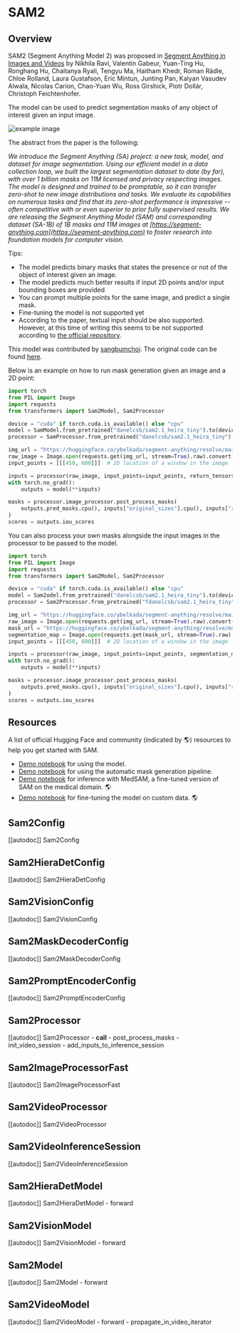 <!--Copyright 2024 The HuggingFace Team. All rights reserved.

Licensed under the Apache License, Version 2.0 (the "License"); you may not use this file except in compliance with
the License. You may obtain a copy of the License at

http://www.apache.org/licenses/LICENSE-2.0

Unless required by applicable law or agreed to in writing, software distributed under the License is distributed on
an "AS IS" BASIS, WITHOUT WARRANTIES OR CONDITIONS OF ANY KIND, either express or implied. See the License for the
specific language governing permissions and limitations under the License.

⚠️ Note that this file is in Markdown but contain specific syntax for our doc-builder (similar to MDX) that may not be
rendered properly in your Markdown viewer.

-->

# SAM2

## Overview

SAM2 (Segment Anything Model 2) was proposed in [Segment Anything in Images and Videos](https://scontent-ssn1-1.xx.fbcdn.net/v/t39.2365-6/453323338_287900751050452_6064535069828837026_n.pdf?_nc_cat=107&ccb=1-7&_nc_sid=3c67a6&_nc_ohc=TnvI-AaGawoQ7kNvgEl0dlN&_nc_ht=scontent-ssn1-1.xx&gid=AX-dMq559vcArFkUSUxhQLn&oh=00_AYD10LO4L0BLTWS7vaKw_fnxjCb8G4q2cGjlCf1EDcfShQ&oe=66ADE939) by Nikhila Ravi, Valentin Gabeur, Yuan-Ting Hu, Ronghang Hu, Chaitanya Ryali, Tengyu Ma, Haitham Khedr, Roman Rädle, Chloe Rolland, Laura Gustafson, Eric Mintun, Junting Pan, Kalyan Vasudev Alwala, Nicolas Carion, Chao-Yuan Wu, Ross Girshick, Piotr Dollár, Christoph Feichtenhofer.

The model can be used to predict segmentation masks of any object of interest given an input image.

![example image](https://huggingface.co/datasets/huggingface/documentation-images/resolve/main/transformers/model_doc/sam-output.png)

The abstract from the paper is the following:

*We introduce the Segment Anything (SA) project: a new task, model, and dataset for image segmentation. Using our efficient model in a data collection loop, we built the largest segmentation dataset to date (by far), with over 1 billion masks on 11M licensed and privacy respecting images. The model is designed and trained to be promptable, so it can transfer zero-shot to new image distributions and tasks. We evaluate its capabilities on numerous tasks and find that its zero-shot performance is impressive -- often competitive with or even superior to prior fully supervised results. We are releasing the Segment Anything Model (SAM) and corresponding dataset (SA-1B) of 1B masks and 11M images at [https://segment-anything.com](https://segment-anything.com) to foster research into foundation models for computer vision.*

Tips:

- The model predicts binary masks that states the presence or not of the object of interest given an image.
- The model predicts much better results if input 2D points and/or input bounding boxes are provided
- You can prompt multiple points for the same image, and predict a single mask.
- Fine-tuning the model is not supported yet
- According to the paper, textual input should be also supported. However, at this time of writing this seems to be not supported according to [the official repository](https://github.com/facebookresearch/segment-anything/issues/4#issuecomment-1497626844).


This model was contributed by [sangbumchoi](https://github.com/SangbumChoi).
The original code can be found [here](https://github.com/facebookresearch/sam2/tree/main).

Below is an example on how to run mask generation given an image and a 2D point:

```python
import torch
from PIL import Image
import requests
from transformers import Sam2Model, Sam2Processor

device = "cuda" if torch.cuda.is_available() else "cpu"
model = SamModel.from_pretrained("danelcsb/sam2.1_heira_tiny").to(device)
processor = SamProcessor.from_pretrained("danelcsb/sam2.1_heira_tiny")

img_url = "https://huggingface.co/ybelkada/segment-anything/resolve/main/assets/car.png"
raw_image = Image.open(requests.get(img_url, stream=True).raw).convert("RGB")
input_points = [[[450, 600]]]  # 2D location of a window in the image

inputs = processor(raw_image, input_points=input_points, return_tensors="pt").to(device)
with torch.no_grad():
    outputs = model(**inputs)

masks = processor.image_processor.post_process_masks(
    outputs.pred_masks.cpu(), inputs["original_sizes"].cpu(), inputs["reshaped_input_sizes"].cpu()
)
scores = outputs.iou_scores
```

You can also process your own masks alongside the input images in the processor to be passed to the model.

```python
import torch
from PIL import Image
import requests
from transformers import Sam2Model, Sam2Processor

device = "cuda" if torch.cuda.is_available() else "cpu"
model = Sam2odel.from_pretrained("danelcsb/sam2.1_heira_tiny").to(device)
processor = Sam2Processor.from_pretrained("fdanelcsb/sam2.1_heira_tiny")

img_url = "https://huggingface.co/ybelkada/segment-anything/resolve/main/assets/car.png"
raw_image = Image.open(requests.get(img_url, stream=True).raw).convert("RGB")
mask_url = "https://huggingface.co/ybelkada/segment-anything/resolve/main/assets/car.png"
segmentation_map = Image.open(requests.get(mask_url, stream=True).raw).convert("1")
input_points = [[[450, 600]]]  # 2D location of a window in the image

inputs = processor(raw_image, input_points=input_points, segmentation_maps=segmentation_map, return_tensors="pt").to(device)
with torch.no_grad():
    outputs = model(**inputs)

masks = processor.image_processor.post_process_masks(
    outputs.pred_masks.cpu(), inputs["original_sizes"].cpu(), inputs["reshaped_input_sizes"].cpu()
)
scores = outputs.iou_scores
```

## Resources

A list of official Hugging Face and community (indicated by 🌎) resources to help you get started with SAM.

- [Demo notebook](https://github.com/huggingface/notebooks/blob/main/examples/segment_anything.ipynb) for using the model.
- [Demo notebook](https://github.com/huggingface/notebooks/blob/main/examples/automatic_mask_generation.ipynb) for using the automatic mask generation pipeline.
- [Demo notebook](https://github.com/NielsRogge/Transformers-Tutorials/blob/master/SAM/Run_inference_with_MedSAM_using_HuggingFace_Transformers.ipynb) for inference with MedSAM, a fine-tuned version of SAM on the medical domain. 🌎
- [Demo notebook](https://github.com/NielsRogge/Transformers-Tutorials/blob/master/SAM/Fine_tune_SAM_(segment_anything)_on_a_custom_dataset.ipynb) for fine-tuning the model on custom data. 🌎

## Sam2Config

[[autodoc]] Sam2Config

## Sam2HieraDetConfig

[[autodoc]] Sam2HieraDetConfig

## Sam2VisionConfig

[[autodoc]] Sam2VisionConfig

## Sam2MaskDecoderConfig

[[autodoc]] Sam2MaskDecoderConfig

## Sam2PromptEncoderConfig

[[autodoc]] Sam2PromptEncoderConfig

## Sam2Processor

[[autodoc]] Sam2Processor
    - __call__
    - post_process_masks
    - init_video_session
    - add_inputs_to_inference_session

## Sam2ImageProcessorFast

[[autodoc]] Sam2ImageProcessorFast

## Sam2VideoProcessor

[[autodoc]] Sam2VideoProcessor

## Sam2VideoInferenceSession

[[autodoc]] Sam2VideoInferenceSession

## Sam2HieraDetModel

[[autodoc]] Sam2HieraDetModel
    - forward

## Sam2VisionModel

[[autodoc]] Sam2VisionModel
    - forward

## Sam2Model

[[autodoc]] Sam2Model
    - forward

## Sam2VideoModel

[[autodoc]] Sam2VideoModel
    - forward
    - propagate_in_video_iterator
